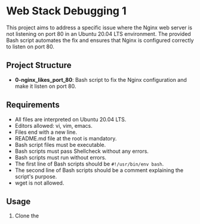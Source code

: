 # Web Stack Debugging 1

This project aims to address a specific issue where the Nginx web server is not listening on port 80 in an Ubuntu 20.04 LTS environment. The provided Bash script automates the fix and ensures that Nginx is configured correctly to listen on port 80.

## Project Structure

- **0-nginx_likes_port_80**: Bash script to fix the Nginx configuration and make it listen on port 80.

## Requirements

- All files are interpreted on Ubuntu 20.04 LTS.
- Editors allowed: vi, vim, emacs.
- Files end with a new line.
- README.md file at the root is mandatory.
- Bash script files must be executable.
- Bash scripts must pass Shellcheck without any errors.
- Bash scripts must run without errors.
- The first line of Bash scripts should be `#!/usr/bin/env bash`.
- The second line of Bash scripts should be a comment explaining the script's purpose.
- wget is not allowed.

## Usage

1. Clone the 
